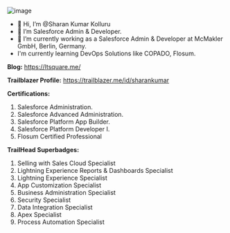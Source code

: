 ![image](https://user-images.githubusercontent.com/88401843/153305697-6690f566-0d50-4b3d-93bf-d4cef297b059.png)
- 👋 Hi, I’m @Sharan Kumar Kolluru
- 👀 I’m Salesforce Admin & Developer.
- 🌱 I’m currently working as a Salesforce Admin & Developer at McMakler GmbH, Berlin, Germany.
- I'm currently learning DevOps Solutions like COPADO, Flosum.

**Blog:** https://ltsquare.me/

**Trailblazer Profile:** https://trailblazer.me/id/sharankumar

**Certifications:**
1. Salesforce Administration.
2. Salesforce Advanced Administration.
3. Salesforce Platform App Builder.
4. Salesforce Platform Developer I.
5. Flosum Certified Professional

**TrailHead Superbadges:**
1. Selling with Sales Cloud Specialist
2. Lightning Experience Reports & Dashboards Specialist
3. Lightning Experience Specialist
4. App Customization Specialist
5. Business Administration Specialist
6. Security Specialist
7. Data Integration Specialist
8. Apex Specialist
9. Process Automation Specialist
